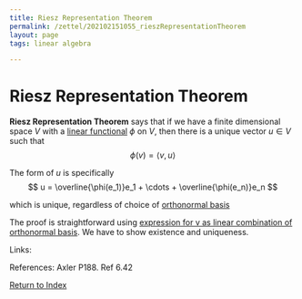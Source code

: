 ```yaml
---
title: Riesz Representation Theorem
permalink: /zettel/202102151055_rieszRepresentationTheorem
layout: page
tags: linear algebra

---
```

# Riesz Representation Theorem

**Riesz Representation Theorem** says that if we have a finite dimensional space $V$ with a 
[linear functional](202102151052_linearFunctionalDefinition) $\phi$ on $V$, then there is a unique 
vector $u \in V$ such that 
$$
\phi(v) = \langle v, u \rangle
$$

The form of $u$ is specifically 
$$
u = \overline{\phi(e_1)}e_1 + \cdots + \overline{\phi(e_n)}e_n
$$

which is unique, regardless of choice of [orthonormal basis](202102142105_orthonormalBasisDefinition)

The proof is straightforward using [expression for v as linear combination of orthonormal basis](202102142128_linearCombinationOrthonomalBasis).
We have to show existence and uniqueness.



Links: 

References: Axler P188. Ref 6.42

[Return to Index](index)